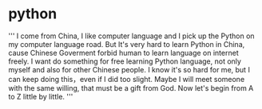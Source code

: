 # python
'''
I come from China, I like computer language and I pick up the Python on my computer language road.
But It's very hard to learn Python in China, cause Chinese Goverment forbid human to learn language on internet freely.
I want do something for free learning Python language, not only myself and also for other Chinese people.
I know it's so hard for me, but I can keep doing this，even if I did too slight. 
Maybe I will meet someone with the same willing, that must be a gift from God.
Now let's begin from A to Z little by little.
'''
